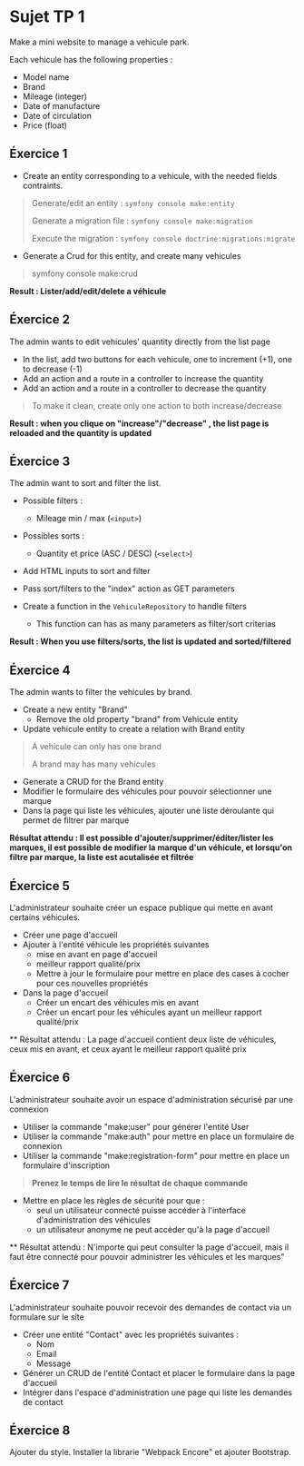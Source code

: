 # Sujet TP 1

Make a mini website to manage a vehicule park.

Each vehicule has the following properties :
* Model name
* Brand
* Mileage (integer)
* Date of manufacture
* Date of circulation
* Price (float)

## Éxercice 1

* Create an entity corresponding to a vehicule, with the needed fields contraints.
> Generate/edit an entity : `symfony console make:entity`
> 
> Generate a migration file :  `symfony console make:migration`
> 
> Execute the migration : `symfony console doctrine:migrations:migrate`
 
* Generate a Crud for this entity, and create many vehicules
> symfony console make:crud

**Result : Lister/add/edit/delete a véhicule**

## Éxercice 2

The admin wants to edit vehicules' quantity directly from the list page

* In the list, add two buttons for each vehicule, one to increment (+1), one to decrease (-1)
* Add an action and a route in a controller to increase the quantity 
* Add an action and a route in a controller to decrease the quantity 
> To make it clean, create only one action to both increase/decrease

**Result : when you clique on "increase"/"decrease" , the list page is reloaded and the quantity is updated**
 
## Éxercice 3

The admin want to sort and filter the list.

* Possible filters : 
  * Mileage min / max (`<input>`)
* Possibles sorts :
  * Quantity et price (ASC / DESC) (`<select>`)  

* Add HTML inputs to sort and filter
* Pass sort/filters to the "index" action as GET parameters
* Create a function in the `VehiculeRepository` to handle filters
  * This function can has as many parameters as filter/sort criterias  

**Result : When you use filters/sorts, the list is updated and sorted/filtered**

## Éxercice 4

The admin wants to filter the vehicules by brand.

* Create a new entity "Brand"
  * Remove the old property "brand" from Vehicule entity
* Update vehicule entity to create a relation with Brand entity
> A vehicule can only has one brand
>
> A brand may has many vehicules
  
* Generate a CRUD for the Brand entity
* Modifier le formulaire des véhicules pour pouvoir sélectionner une marque
* Dans la page qui liste les véhicules, ajouter une liste déroulante qui permet de filtrer par marque

**Résultat attendu : Il est possible d'ajouter/supprimer/éditer/lister les marques, il est possible de modifier la marque d'un véhicule, et lorsqu'on filtre par marque, la liste est acutalisée et filtrée**

## Éxercice 5
L'administrateur souhaite créer un espace publique qui mette en avant certains véhicules.

* Créer une page d'accueil
* Ajouter à l'entité véhicule les propriétés suivantes
  * mise en avant en page d'accueil
  * meilleur rapport qualité/prix
  * Mettre à jour le formulaire pour mettre en place des cases à cocher pour ces nouvelles propriétés
* Dans la page d'accueil
  * Créer un encart des véhicules mis en avant
  * Créer un encart pour les véhicules ayant un meilleur rapport qualité/prix
  
** Résultat attendu : La page d'accueil contient deux liste de véhicules, ceux mis en avant, et ceux ayant le meilleur rapport qualité prix

 ## Éxercice 6
L'administrateur souhaite avoir un espace d'administration sécurisé par une connexion
 
* Utiliser la commande "make:user" pour générer l'entité User
* Utiliser la commande "make:auth" pour mettre en place un formulaire de connexion
* Utiliser la commande "make:registration-form" pour mettre en place un formulaire d'inscription
> **Prenez le temps de lire le résultat de chaque commande**
* Mettre en place les règles de sécurité pour que :
  * seul un utilisateur connecté puisse accéder à l'interface d'administration des véhicules
  * un utilisateur anonyme ne peut accéder qu'à la page d'accueil 
  
** Résultat attendu : N'importe qui peut consulter la page d'accueil, mais il faut être connecté pour pouvoir administrer les véhicules et les marques"

## Éxercice 7
 
 L'administrateur souhaite pouvoir recevoir des demandes de contact via un formulare sur le site
 * Créer une entité "Contact" avec les propriétés suivantes :
    * Nom
    * Email
    * Message
 * Générer un CRUD de l'entité Contact et placer le formulaire dans la page d'accueil
 * Intégrer dans l'espace d'administration une page qui liste les demandes de contact
 
 ## Éxercice 8
 
 Ajouter du style.
 Installer la librarie "Webpack Encore" et ajouter Bootstrap. 
